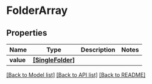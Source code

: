 # FolderArray


## Properties
Name | Type | Description | Notes
------------ | ------------- | ------------- | -------------
**value** | [**[SingleFolder]**](SingleFolder.md) |  | 

[[Back to Model list]](../README.md#documentation-for-models) [[Back to API list]](../README.md#documentation-for-api-endpoints) [[Back to README]](../README.md)


